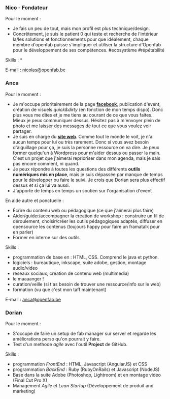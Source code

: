 ### Nico - Fondateur

Pour le moment :
* Je fais un peu de tout, mais mon profil est plus technique/design. 
* Concrêtement, je suis le patient 0 qui teste et recherche de l'intérieur la/les solutions et fonctionnements pour que idéalement, chaque membre d'openfab puisse s'impliquer et utiliser la structure d'Openfab pour le développement de ses compétences. #ecosystème #répétabilité

Skills :
* 

E-mail : nicolas@openfab.be

### Anca  

Pour le moment :
* Je m'occupe prioritairement de la page [**facebook**](http://www.facebook.com/OpenFab), publication d'event, création de visuels *quick&dirty* (en fonction de mon temps dispo). Donc plus vous me dites et je me tiens au courant de ce que vous faites. Mieux je peux communiquer dessus. Hésitez pas à m'envoyer plein de photo et me laisser des messages de tout ce que vous voulez voir partager.
* Je suis en charge du [**site web**](http://openfab.be). Comme tout le monde le voit, je n'ai aucun temps pour lui ou très rarement. Donc si vous avez besoin d'aiguillage pour ça, je suis la personne ressource on va dire. Je peux former quelqu'un à Wordpress pour m'aider dessus ou passer la main. C'est un projet que j'aimerai reprioriser dans mon agenda, mais je sais pas encore comment, ni quand. 
* Je peux répondre à toutes les questions des différents **outils numériques mis en place**, mais je suis dépassée par manque de temps pour le développer ou faire le suivi. Je crois que Dorian sera plus effectif dessus et si ça lui va aussi.
* J'apporte de temps en temps un soutien sur l'organisation d'event

En aide autre et ponctuelle :
* Écrire du contenu web ou pédagogique (ce que j'aimerai plus faire)
* Aider/guider/accompagner la création de workshop : construire un fil de déroulement, choisir/créer les outils pédagogiques adaptés, diffuser en opensource les contenus (toujours happy pour faire un framatalk pour en parler)
* Former en interne sur des outils

Skills :
* programmation de base en : HTML, CSS. Comprend le java et python. 
* logiciels : bureautique, inkscape, suite adobe, gestion, montage audio/video
* réseaux sociaux, création de contenu web (multimedia)
* le maaaanger !
* curation/veille (si t'as besoin de trouver une ressource/info sur le web)
* formation (vu que c'est mon taff maintenant)

E-mail : anca@openfab.be

### Dorian

Pour le moment :
* S'occupe de faire un setup de fab manager sur server et regarde les améliorations perso qu'on pourrait y faire.
* Test d'un methode *agile* avec l'outil **Project** de GitHub.

Skills :
* programmation *FrontEnd* : HTML, Javascript (AngularJS) et CSS
* programmation *BackEnd* : Ruby (RubyOnRails) et Javascript (NodeJS)
* Base dans la suite Adobe (Photoshop, Lightroom) et en montage video (Final Cut Pro X)
* Management *Agile* et *Lean Startup* (Développement de produit and marketing)
